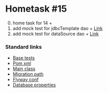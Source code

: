 # Hometask #15
0. home task for 14 +
1. add mock test for jdbcTemplate dao + [Link](src/test/java/by/itacademy/javaenterprise/goralchuk/dao/PatientDAOImplTestMock.java)
2. add mock test for dataSource dao + [Link]()

### Standard links
+ [Base tests](src/test/java/by/itacademy/javaenterprise/goralchuk/dao/PatientDAOImplTest.java)
+ [Pom xml](pom.xml)
+ [Main class](src/main/java/by/itacademy/javaenterprise/goralchuk/MainTest.java)
+ [Migration path](src/main/resources/database/migration)
+ [Flyway conf](src/main/resources/flyway.conf)
+ [Database properties](src/main/resources/database.properties)